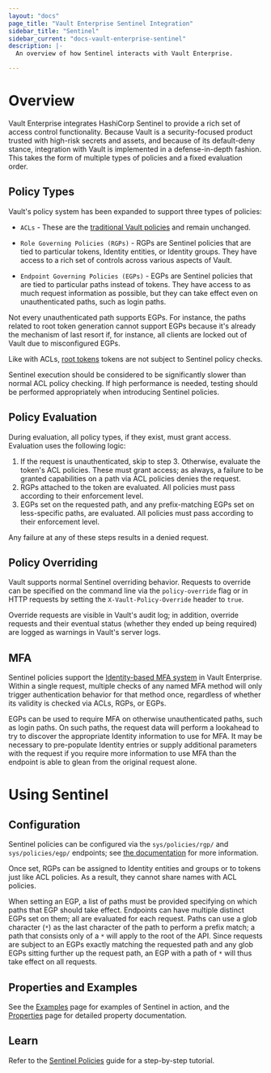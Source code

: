 ```yaml
---
layout: "docs"
page_title: "Vault Enterprise Sentinel Integration"
sidebar_title: "Sentinel"
sidebar_current: "docs-vault-enterprise-sentinel"
description: |-
  An overview of how Sentinel interacts with Vault Enterprise.

---
```


# Overview

Vault Enterprise integrates HashiCorp Sentinel to provide a rich set of access
control functionality. Because Vault is a security-focused product trusted with
high-risk secrets and assets, and because of its default-deny stance,
integration with Vault is implemented in a defense-in-depth fashion. This takes
the form of multiple types of policies and a fixed evaluation order.

## Policy Types

Vault's policy system has been expanded to support three types of policies:

- `ACLs` - These are the [traditional Vault
  policies](/docs/concepts/policies.html) and remain unchanged.

- `Role Governing Policies (RGPs)` - RGPs are Sentinel policies that are tied
  to particular tokens, Identity entities, or Identity groups. They have access
  to a rich set of controls across various aspects of Vault.

- `Endpoint Governing Policies (EGPs)` - EGPs are Sentinel policies that are
  tied to particular paths instead of tokens. They have access to as much
  request information as possible, but they can take effect even on
  unauthenticated paths, such as login paths.

Not every unauthenticated path supports EGPs. For instance, the paths related
to root token generation cannot support EGPs because it's already the mechanism
of last resort if, for instance, all clients are locked out of Vault due to
misconfigured EGPs.

Like with ACLs, [root tokens](/docs/concepts/tokens.html#root-tokens) tokens
are not subject to Sentinel policy checks.

Sentinel execution should be considered to be significantly slower than normal
ACL policy checking. If high performance is needed, testing should be performed
appropriately when introducing Sentinel policies.

## Policy Evaluation

During evaluation, all policy types, if they exist, must grant access.
Evaluation uses the following logic:

1. If the request is unauthenticated, skip to step 3. Otherwise, evaluate the
   token's ACL policies. These must grant access; as always, a failure to be
   granted capabilities on a path via ACL policies denies the request.
2. RGPs attached to the token are evaluated. All policies must pass according
   to their enforcement level.
3. EGPs set on the requested path, and any prefix-matching EGPs set on
   less-specific paths, are evaluated. All policies must pass according to
   their enforcement level.

Any failure at any of these steps results in a denied request.

## Policy Overriding

Vault supports normal Sentinel overriding behavior. Requests to override can be
specified on the command line via the `policy-override` flag or in HTTP
requests by setting the `X-Vault-Policy-Override` header to `true`.

Override requests are visible in Vault's audit log; in addition, override
requests and their eventual status (whether they ended up being required) are
logged as warnings in Vault's server logs.

## MFA

Sentinel policies support the [Identity-based MFA
system](/docs/enterprise/mfa/index.html) in Vault Enterprise.  Within a single
request, multiple checks of any named MFA method will only trigger
authentication behavior for that method once, regardless of whether its
validity is checked via ACLs, RGPs, or EGPs.

EGPs can be used to require MFA on otherwise unauthenticated paths, such as
login paths. On such paths, the request data will perform a lookahead to try to
discover the appropriate Identity information to use for MFA. It may be
necessary to pre-populate Identity entries or supply additional parameters with
the request if you require more information to use MFA than the endpoint is
able to glean from the original request alone.

# Using Sentinel

## Configuration

Sentinel policies can be configured via the `sys/policies/rgp/` and
`sys/policies/egp/` endpoints; see [the
documentation](/api/system/policies.html) for more information.

Once set, RGPs can be assigned to Identity entities and groups or to tokens
just like ACL policies. As a result, they cannot share names with ACL policies.

When setting an EGP, a list of paths must be provided specifying on which paths
that EGP should take effect. Endpoints can have multiple distinct EGPs set on
them; all are evaluated for each request. Paths can use a glob character (`*`)
as the last character of the path to perform a prefix match; a path that
consists only of a `*` will apply to the root of the API. Since requests are
subject to an EGPs exactly matching the requested path and any glob EGPs
sitting further up the request path, an EGP with a path of `*` will thus take
effect on all requests.

## Properties and Examples

See the [Examples](/docs/enterprise/sentinel/examples.html) page for examples
of Sentinel in action, and the
[Properties](/docs/enterprise/sentinel/properties.html) page for detailed
property documentation.

## Learn

Refer to the [Sentinel Policies](https://learn.hashicorp.com/vault/identity-access-management/iam-sentinel)
guide for a step-by-step tutorial.
